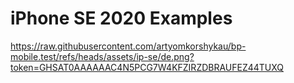 ﻿# iPhone SE 2020 Examples
https://raw.githubusercontent.com/artyomkorshykau/bp-mobile.test/refs/heads/assets/ip-se/de.png?token=GHSAT0AAAAAAC4N5PCG7W4KFZIRZDBRAUFEZ44TUXQ
